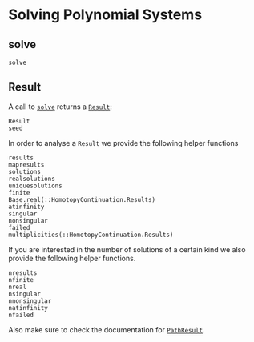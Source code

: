 # Solving Polynomial Systems


## solve
```@docs
solve
```


## Result

A call to [`solve`](@ref) returns a [`Result`](@ref):
```@docs
Result
seed
```

In order to analyse a `Result` we provide the following helper functions
```@docs
results
mapresults
solutions
realsolutions
uniquesolutions
finite
Base.real(::HomotopyContinuation.Results)
atinfinity
singular
nonsingular
failed
multiplicities(::HomotopyContinuation.Results)
```

If you are interested in the number of solutions of a certain kind we
also provide the following helper functions.
```@docs
nresults
nfinite
nreal
nsingular
nnonsingular
natinfinity
nfailed
```

Also make sure to check the documentation for [`PathResult`](@ref).
